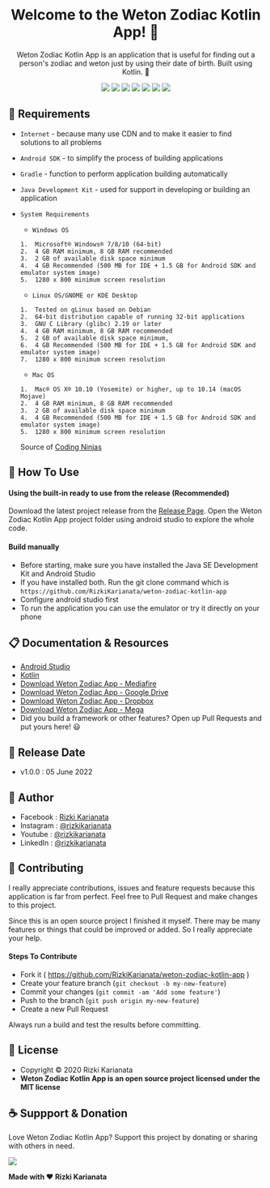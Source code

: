 <h1 align="center">Welcome to the Weton Zodiac Kotlin App! 👋 </h1>

<p align="center">Weton Zodiac Kotlin App is an application that is useful for finding out a person's zodiac and weton just by using their date of birth. Built using Kotlin. 💖 </p>

<p align="center">
<img src="https://img.shields.io/github/contributors/RizkiKarianata/weton-zodiac-kotlin-app?style=flat-square">
<img src="https://img.shields.io/github/issues/RizkiKarianata/weton-zodiac-kotlin-app?style=flat-square">
<img src="https://img.shields.io/github/stars/RizkiKarianata/weton-zodiac-kotlin-app?style=flat-square"> 
<img src="https://img.shields.io/github/forks/RizkiKarianata/weton-zodiac-kotlin-app?style=flat-square">
<img src="https://img.shields.io/github/last-commit/RizkiKarianata/weton-zodiac-kotlin-app.svg?style=flat-square">
<img src="https://img.shields.io/github/languages/code-size/RizkiKarianata/weton-zodiac-kotlin-app?style=flat-square">
<img src="https://img.shields.io/github/license/RizkiKarianata/weton-zodiac-kotlin-app?style=flat-square">
</p>

## 💾 Requirements

* `Internet` - because many use CDN and to make it easier to find solutions to all problems
* `Android SDK` - to simplify the process of building applications
* `Gradle` - function to perform application building automatically
* `Java Development Kit` - used for support in developing or building an application
* `System Requirements`
	* `Windows OS`
	```
	1.	Microsoft® Windows® 7/8/10 (64-bit)
	2.	4 GB RAM minimum, 8 GB RAM recommended
	3.	2 GB of available disk space minimum
	4.	4 GB Recommended (500 MB for IDE + 1.5 GB for Android SDK and emulator system image)
	5.	1280 x 800 minimum screen resolution
	```
	* `Linux OS/GNOME or KDE Desktop`
	```
	1.	Tested on gLinux based on Debian
	2.	64-bit distribution capable of running 32-bit applications
	3.	GNU C Library (glibc) 2.19 or later
	4.	4 GB RAM minimum, 8 GB RAM recommended
	5.	2 GB of available disk space minimum,
	6.	4 GB Recommended (500 MB for IDE + 1.5 GB for Android SDK and emulator system image)
	7.	1280 x 800 minimum screen resolution
	```
	* `Mac OS`
	```
	1.	Mac® OS X® 10.10 (Yosemite) or higher, up to 10.14 (macOS Mojave)
	2.	4 GB RAM minimum, 8 GB RAM recommended
	3.	2 GB of available disk space minimum
	4.	4 GB Recommended (500 MB for IDE + 1.5 GB for Android SDK and emulator system image)
	5.	1280 x 800 minimum screen resolution
	```

	Source of [Coding Ninjas](https://www.codingninjas.com/blog/2020/12/10/how-to-build-your-first-android-app-with-kotlin/)

## 🎯 How To Use

#### Using the built-in ready to use from the release (Recommended)

Download the latest project release from the [Release Page](https://github.com/RizkiKarianata/weton-zodiac-kotlin-app "Release Page"). Open the Weton Zodiac Kotlin App project folder using android studio to explore the whole code.

#### Build manually

* Before starting, make sure you have installed the Java SE Development Kit and Android Studio
* If you have installed both. Run the git clone command which is `https://github.com/RizkiKarianata/weton-zodiac-kotlin-app`
* Configure android studio first
* To run the application you can use the emulator or try it directly on your phone

## 📋 Documentation & Resources

* [Android Studio](https://developer.android.com/docs)
* [Kotlin](https://kotlinlang.org/)
* [Download Weton Zodiac App - Mediafire](https://www.mediafire.com/file/yx4ws56n4q4v93u/ZodiakWeton-Kotlin.apk/file)
* [Download Weton Zodiac App - Google Drive](https://drive.google.com/file/d/1xolJgOCAAfZFsMNMB4YAl-MbYmFRIi-d/view?usp=sharing)
* [Download Weton Zodiac App - Dropbox](https://www.dropbox.com/s/24bqdpa3zfoyrol/ZodiakWeton-Kotlin.apk?dl=0)
* [Download Weton Zodiac App - Mega](https://mega.nz/file/7JI0CK7Z#YVuJ6jT2lKBz1SItQRbUOiReaHQVafDaj2zrpNb552I)
* Did you build a framework or other features? Open up Pull Requests and put yours here! 😃

## 📆 Release Date

* v1.0.0 : 05 June 2022

## 🧑 Author

* Facebook : <a href="https://www.facebook.com/rizky.slankers.3386"> Rizki Karianata</a>
* Instagram : <a href="https://www.instagram.com/rizkikarianata"> @rizkikarianata</a>
* Youtube : <a href="https://www.youtube.com/channel/UCwhkJwsq6swJrerdP0tixJA"> @rizkikarianata</a>
* LinkedIn :  <a href="https://www.linkedin.com/in/rizkikarianata"> @rizkikarianata</a>

## 🤝 Contributing

<p>I really appreciate contributions, issues and feature requests because this application is far from perfect. Feel free to Pull Request and make changes to this project.</p>
<p>Since this is an open source project I finished it myself. There may be many features or things that could be improved or added. So I really appreciate your help.</p>

#### Steps To Contribute

* Fork it ( https://github.com/RizkiKarianata/weton-zodiac-kotlin-app )
* Create your feature branch (`git checkout -b my-new-feature`)
* Commit your changes (`git commit -am 'Add some feature'`)
* Push to the branch (`git push origin my-new-feature`)
* Create a new Pull Request

Always run a build and test the results before committing.

## 📝 License

* Copyright © 2020 Rizki Karianata
* **Weton Zodiac Kotlin App is an open source project licensed under the MIT license**

## ☕️ Suppport & Donation

Love Weton Zodiac Kotlin App? Support this project by donating or sharing with others in need.

<a href="https://www.buymeacoffee.com/rizkikarianata"><img src="https://img.shields.io/badge/Buy_Me_A_Coffee-FFDD00?style=for-the-badge&logo=buy-me-a-coffee&logoColor=black"/> </a>

**Made with ❤️ Rizki Karianata**
